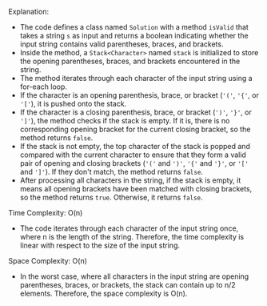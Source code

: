 Explanation:
- The code defines a class named `Solution` with a method `isValid` that takes a string `s` as input and returns a boolean indicating whether the input string contains valid parentheses, braces, and brackets.
- Inside the method, a `Stack<Character>` named `stack` is initialized to store the opening parentheses, braces, and brackets encountered in the string.
- The method iterates through each character of the input string using a for-each loop.
- If the character is an opening parenthesis, brace, or bracket (`'('`, `'{'`, or `'['`), it is pushed onto the stack.
- If the character is a closing parenthesis, brace, or bracket (`')'`, `'}'`, or `']'`), the method checks if the stack is empty. If it is, there is no corresponding opening bracket for the current closing bracket, so the method returns `false`.
- If the stack is not empty, the top character of the stack is popped and compared with the current character to ensure that they form a valid pair of opening and closing brackets (`'('` and `')'`, `'{'` and `'}'`, or `'['` and `']'`). If they don't match, the method returns `false`.
- After processing all characters in the string, if the stack is empty, it means all opening brackets have been matched with closing brackets, so the method returns `true`. Otherwise, it returns `false`.

Time Complexity: O(n)
- The code iterates through each character of the input string once, where n is the length of the string. Therefore, the time complexity is linear with respect to the size of the input string.

Space Complexity: O(n)
- In the worst case, where all characters in the input string are opening parentheses, braces, or brackets, the stack can contain up to n/2 elements. Therefore, the space complexity is O(n).
